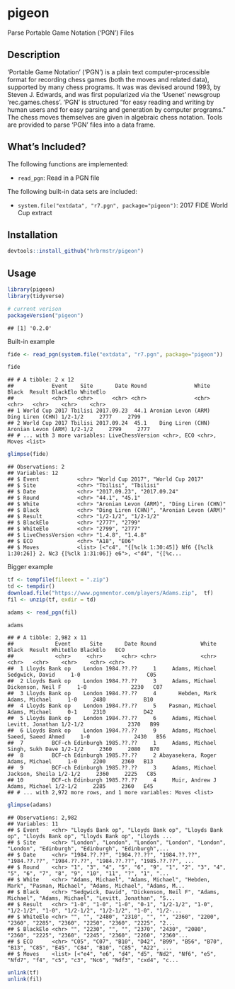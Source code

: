 
# pigeon

Parse Portable Game Notation (‘PGN’) Files

## Description

‘Portable Game Notation’ (‘PGN’) is a plain text computer-processible
format for recording chess games (both the moves and related data),
supported by many chess programs. It was was devised around 1993, by
Steven J. Edwards, and was first popularized via the ‘Usenet’ newsgroup
‘rec.games.chess’. ‘PGN’ is structured “for easy reading and writing
by human users and for easy parsing and generation by computer
programs.” The chess moves themselves are given in algebraic chess
notation. Tools are provided to parse ‘PGN’ files into a data frame.

## What’s Included?

The following functions are implemented:

  - `read_pgn`: Read in a PGN file

The following built-in data sets are included:

  - `system.file("extdata", "r7.pgn", package="pigeon")`: 2017 FIDE
    World Cup extract

## Installation

``` r
devtools::install_github("hrbrmstr/pigeon")
```

## Usage

``` r
library(pigeon)
library(tidyverse)

# current verison
packageVersion("pigeon")
```

    ## [1] '0.2.0'

Built-in example

``` r
fide <- read_pgn(system.file("extdata", "r7.pgn", package="pigeon"))

fide
```

    ## # A tibble: 2 x 12
    ##            Event    Site       Date Round               White               Black  Result BlackElo WhiteElo
    ##            <chr>   <chr>      <chr> <chr>               <chr>               <chr>   <chr>    <chr>    <chr>
    ## 1 World Cup 2017 Tbilisi 2017.09.23  44.1 Aronian Levon (ARM)    Ding Liren (CHN) 1/2-1/2     2777     2799
    ## 2 World Cup 2017 Tbilisi 2017.09.24  45.1    Ding Liren (CHN) Aronian Levon (ARM) 1/2-1/2     2799     2777
    ## # ... with 3 more variables: LiveChessVersion <chr>, ECO <chr>, Moves <list>

``` r
glimpse(fide)
```

    ## Observations: 2
    ## Variables: 12
    ## $ Event            <chr> "World Cup 2017", "World Cup 2017"
    ## $ Site             <chr> "Tbilisi", "Tbilisi"
    ## $ Date             <chr> "2017.09.23", "2017.09.24"
    ## $ Round            <chr> "44.1", "45.1"
    ## $ White            <chr> "Aronian Levon (ARM)", "Ding Liren (CHN)"
    ## $ Black            <chr> "Ding Liren (CHN)", "Aronian Levon (ARM)"
    ## $ Result           <chr> "1/2-1/2", "1/2-1/2"
    ## $ BlackElo         <chr> "2777", "2799"
    ## $ WhiteElo         <chr> "2799", "2777"
    ## $ LiveChessVersion <chr> "1.4.8", "1.4.8"
    ## $ ECO              <chr> "A18", "E06"
    ## $ Moves            <list> [<"c4", "{[%clk 1:30:45]} Nf6 {[%clk 1:30:26]} 2. Nc3 {[%clk 1:31:06]} e6">, <"d4", "{[%c...

Bigger example

``` r
tf <- tempfile(fileext = ".zip")
td <- tempdir()
download.file("https://www.pgnmentor.com/players/Adams.zip",  tf)
fil <- unzip(tf, exdir = td)

adams <- read_pgn(fil)

adams
```

    ## # A tibble: 2,982 x 11
    ##             Event      Site       Date Round              White              Black  Result WhiteElo BlackElo   ECO
    ##             <chr>     <chr>      <chr> <chr>              <chr>              <chr>   <chr>    <chr>    <chr> <chr>
    ##  1 Lloyds Bank op    London 1984.??.??     1     Adams, Michael    Sedgwick, David     1-0                     C05
    ##  2 Lloyds Bank op    London 1984.??.??     3     Adams, Michael  Dickenson, Neil F     1-0              2230   C07
    ##  3 Lloyds Bank op    London 1984.??.??     4       Hebden, Mark     Adams, Michael     1-0     2480            B10
    ##  4 Lloyds Bank op    London 1984.??.??     5    Pasman, Michael     Adams, Michael     0-1     2310            D42
    ##  5 Lloyds Bank op    London 1984.??.??     6     Adams, Michael   Levitt, Jonathan 1/2-1/2              2370   B99
    ##  6 Lloyds Bank op    London 1984.??.??     9     Adams, Michael Saeed, Saeed Ahmed     1-0              2430   B56
    ##  7         BCF-ch Edinburgh 1985.??.??     1     Adams, Michael   Singh, Sukh Dave 1/2-1/2     2360     2080   B70
    ##  8         BCF-ch Edinburgh 1985.??.??     2 Abayasekera, Roger     Adams, Michael     1-0     2200     2360   B13
    ##  9         BCF-ch Edinburgh 1985.??.??     3     Adams, Michael    Jackson, Sheila 1/2-1/2     2360     2225   C85
    ## 10         BCF-ch Edinburgh 1985.??.??     4     Muir, Andrew J     Adams, Michael 1/2-1/2     2285     2360   E45
    ## # ... with 2,972 more rows, and 1 more variables: Moves <list>

``` r
glimpse(adams)
```

    ## Observations: 2,982
    ## Variables: 11
    ## $ Event    <chr> "Lloyds Bank op", "Lloyds Bank op", "Lloyds Bank op", "Lloyds Bank op", "Lloyds Bank op", "Lloyds ...
    ## $ Site     <chr> "London", "London", "London", "London", "London", "London", "Edinburgh", "Edinburgh", "Edinburgh",...
    ## $ Date     <chr> "1984.??.??", "1984.??.??", "1984.??.??", "1984.??.??", "1984.??.??", "1984.??.??", "1985.??.??", ...
    ## $ Round    <chr> "1", "3", "4", "5", "6", "9", "1", "2", "3", "4", "5", "6", "7", "8", "9", "10", "11", "?", "1", "...
    ## $ White    <chr> "Adams, Michael", "Adams, Michael", "Hebden, Mark", "Pasman, Michael", "Adams, Michael", "Adams, M...
    ## $ Black    <chr> "Sedgwick, David", "Dickenson, Neil F", "Adams, Michael", "Adams, Michael", "Levitt, Jonathan", "S...
    ## $ Result   <chr> "1-0", "1-0", "1-0", "0-1", "1/2-1/2", "1-0", "1/2-1/2", "1-0", "1/2-1/2", "1/2-1/2", "1-0", "1/2-...
    ## $ WhiteElo <chr> "", "", "2480", "2310", "", "", "2360", "2200", "2360", "2285", "2360", "2250", "2360", "2225", "2...
    ## $ BlackElo <chr> "", "2230", "", "", "2370", "2430", "2080", "2360", "2225", "2360", "2245", "2360", "2260", "2360"...
    ## $ ECO      <chr> "C05", "C07", "B10", "D42", "B99", "B56", "B70", "B13", "C85", "E45", "C84", "B10", "C85", "A22", ...
    ## $ Moves    <list> [<"e4", "e6", "d4", "d5", "Nd2", "Nf6", "e5", "Nfd7", "f4", "c5", "c3", "Nc6", "Ndf3", "cxd4", "c...

``` r
unlink(tf)
unlink(fil)
```
